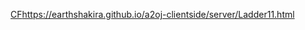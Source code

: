 [CF](https://earthshakira.github.io/a2oj-clientside/server/Ladder11.html)https://earthshakira.github.io/a2oj-clientside/server/Ladder11.html
